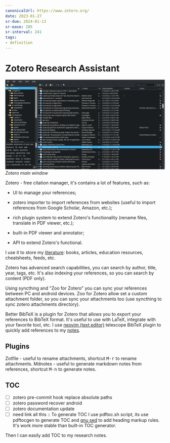 ```yaml
---
canonicalUrl: https://www.zotero.org/
date: 2023-01-27
sr-due: 2024-01-13
sr-ease: 285
sr-interval: 241
tags:
- definition
---
```


# Zotero Research Assistant

![](img/screenshoot-zotero.png)
*Zotero main window*

Zotero - free citation manager, it's contains a lot of features, such as:


- UI to manage your references;
- zotero importer to import references from websites (useful to import
  references from Google Scholar, Amazon, etc.);

- rich plugin system to extend Zotero's functionality (rename files, translate
  in PDF viewer, etc.);

- built-in PDF viewer and annotator;
- API to extend Zotero's functional.

I use it to store my [literature](./literature.md): books, articles, education
resources, cheatsheets, feeds, etc.

Zotero has advanced search capabilities, you can search by author, title, year,
tags, etc. It's also indexing your references, so you can search by content (PDF
only).

Using syncthing and "Zoo for Zotero" you can sync your references between PC and
android devices. Zoo for Zotero allow set a custom attachment folder, so you can
sync your attachments too (use syncthing to sync zotero attachments directory).

Better BibTeX is a plugin for Zotero that allows you to export your references
to BibTeX format. It's useful to use with LaTeX, integrate with your favorite
tool, etc. I use [neovim (text editor)](./neovim%20%28text%20editor%29.md) telescope BibTeX plugin to quickly add
references to my [notes](./notes%20types.md).

## Plugins

Zotfile - useful to rename attachments, shortcut <kbd>M-r</kbd> to rename
attachments. Mdnotes - useful to generate markdown notes from references,
shortcut <kbd>M-n</kbd> to generate notes.

## TOC


- [ ] zotero pre-commit hook replace absolute paths
- [ ] zotero password recover android
- [ ] zotero documentation update
- [ ] need link all this :: To generate TOC I use pdftoc.sh script, its use
pdftocgen to generate TOC and [gnu sed](./gnu%20sed.md) to add heading markup
rules. It's work more stable than built-in TOC generator.

Then I can easily add TOC to my research notes.
